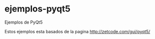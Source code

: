 # ejemplos-pyqt5
Ejemplos de PyQt5

Estos ejemplos esta basados de la pagina http://zetcode.com/gui/pyqt5/


